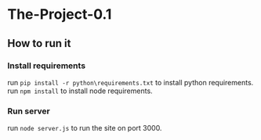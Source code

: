 # The-Project-0.1 #

## How to run it ##

###  Install requirements ###
run ` pip install -r python\requirements.txt ` to install python requirements.
run ` npm install ` to install node requirements.

###  Run server ###

run ` node server.js ` to run the site on port 3000.
